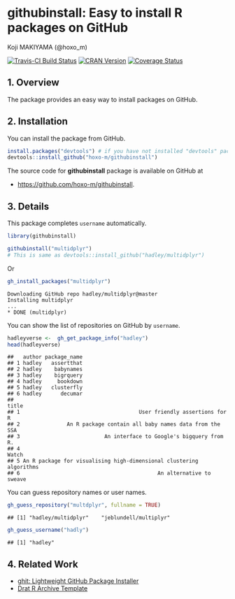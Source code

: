 # githubinstall: Easy to install R packages on GitHub
Koji MAKIYAMA (@hoxo_m)  



[![Travis-CI Build Status](https://travis-ci.org/hoxo-m/githubinstall.svg?branch=master)](https://travis-ci.org/hoxo-m/githubinstall)
[![CRAN Version](http://www.r-pkg.org/badges/version/githubinstall)](http://cran.rstudio.com/web/packages/githubinstall)
[![Coverage Status](https://coveralls.io/repos/github/hoxo-m/githubinstall/badge.svg?branch=master)](https://coveralls.io/github/hoxo-m/githubinstall?branch=master)

## 1. Overview

The package provides an easy way to install packages on GitHub.

## 2. Installation

You can install the package from GitHub.


```r
install.packages("devtools") # if you have not installed "devtools" package
devtools::install_github("hoxo-m/githubinstall")
```

The source code for **githubinstall** package is available on GitHub at

- https://github.com/hoxo-m/githubinstall.

## 3. Details

This package completes `username` automatically.


```r
library(githubinstall)
```


```r
githubinstall("multidplyr")
# This is same as devtools::install_github("hadley/multidplyr")
```

Or


```r
gh_install_packages("multidplyr")
```

```
Downloading GitHub repo hadley/multidplyr@master
Installing multidplyr
...
* DONE (multidplyr)
```

You can show the list of repositories on GitHub by `username`.


```r
hadleyverse <-  gh_get_package_info("hadley")
head(hadleyverse)
```

```
##   author package_name
## 1 hadley   assertthat
## 2 hadley    babynames
## 3 hadley    bigrquery
## 4 hadley     bookdown
## 5 hadley   clusterfly
## 6 hadley      decumar
##                                                                 title
## 1                                      User friendly assertions for R
## 2               An R package contain all baby names data from the SSA
## 3                           An interface to Google's bigquery from R.
## 4                                                               Watch
## 5 An R package for visualising high-dimensional clustering algorithms
## 6                                            An alternative to sweave
```

You can guess repository names or user names.


```r
gh_guess_repository("multdplyr", fullname = TRUE)
```

```
## [1] "hadley/multidplyr"    "jeblundell/multiplyr"
```


```r
gh_guess_username("hadly")
```

```
## [1] "hadley"
```

## 4. Related Work

- [ghit: Lightweight GitHub Package Installer](https://github.com/cloudyr/ghit)
- [Drat R Archive Template](https://github.com/eddelbuettel/drat)
